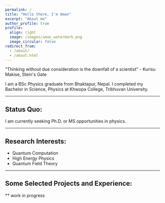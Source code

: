 ```yaml
---
permalink: /
title: "Hello there, I'm Aman"
excerpt: "About me"
author_profile: true
profile:
  align: right
  image: /images/aman_watermark.png
  image_circular: false 
redirect_from: 
  - /about/
  - /about.html
---
```


"Thinking without due consideration is the downfall of a scientist" - Kurisu Makise, Stein's Gate 


I am a BSc Physics graduate from Bhaktapur, Nepal. I completed my Bachelor in Science, Physics at Khwopa College, Tribhuvan University.


-----
## Status Quo:
I am currently seeking Ph.D. or MS opportunities in physics.

-----
## Research Interests:
- Quantum Computation
- High Energy Physics
- Quantum Field Theory

-----
## Some Selected Projects and Experience:
** work in progress
